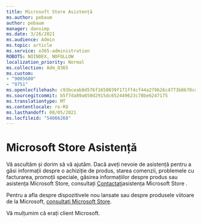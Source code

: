 ```yaml
---
title: Microsoft Store Asistență
ms.author: pebaum
author: pebaum
manager: dansimp
ms.date: 3/26/2021
ms.audience: Admin
ms.topic: article
ms.service: o365-administration
ROBOTS: NOINDEX, NOFOLLOW
localization_priority: Normal
ms.collection: Adm_O365
ms.custom:
- "9005680"
- "9751"
ms.openlocfilehash: c93bceab8d576f1658039f171ff4cf44a279b26c4773b8670cdad63f27bafbc6
ms.sourcegitcommit: b5f7da89a650d2915dc652449623c78be6247175
ms.translationtype: MT
ms.contentlocale: ro-RO
ms.lasthandoff: 08/05/2021
ms.locfileid: "54066268"
---
```

# <a name="microsoft-store-support"></a>Microsoft Store Asistență

Vă ascultăm și dorim să vă ajutăm. Dacă aveți nevoie de asistență pentru a găsi informații despre o achiziție de produs, starea comenzii, problemele cu facturarea, promoții speciale, găsirea informațiilor despre produs sau asistența Microsoft Store, consultați [Contactați](https://support.microsoft.com/account-billing/contact-microsoft-store-support-4f615f2a-6bbd-fd69-6695-ae213d63eef0)asistența Microsoft Store .

Pentru a afla despre dispozitivele nou lansate sau despre produsele viitoare de la Microsoft, [consultați Microsoft Store](https://www.microsoft.com/?ql=1).

Vă mulțumim că erați client Microsoft.